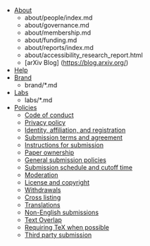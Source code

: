 * [About](about/index.md)
    - about/people/index.md
    - about/governance.md
    - about/membership.md
    - about/funding.md
    - about/reports/index.md
    - about/accessibility_research_report.html
    - [arXiv Blog] (https://blog.arxiv.org/)
* [Help](help/)
* [Brand](brand/index.md)
    - brand/*.md
* [Labs](labs/index.md)
    - labs/*.md
* [Policies](help/policies/index.md)
     * [Code of conduct](/help/policies/code_of_conduct.md)
     * [Privacy policy](/help/policies/privacy_policy.md)
     * [Identity, affiliation, and registration](/help/registerhelp.md)
     * [Submission terms and agreement](/help/policies/submission_agreement.md)
     * [Instructions for submission](/help/policies/instructions_for_submission.md)
     * [Paper ownership](/help/authority.md)
     * [General submission policies](/help/submit.md)
     * [Submission schedule and cutoff time](/help/availability.md)
     * [Moderation](/help/moderation.md)
     * [License and copyright](/help/license.md)
     * [Withdrawals](/help/withdraw.md)
     * [Cross listing](/help/cross.md)
     * [Translations](/help/translations.md)
     * [Non-English submissions](/help/faq/multilang.md)
     * [Text Overlap](/help/overlap.md)
     * [Requiring TeX when possible](/help/faq/whytex.md)
     * [Third party submission](/help/third_party_submission.md)
